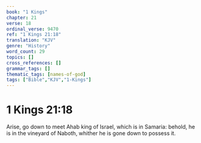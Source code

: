 ```yaml
---
book: "1 Kings"
chapter: 21
verse: 18
ordinal_verse: 9470
ref: "1 Kings 21:18"
translation: "KJV"
genre: "History"
word_count: 29
topics: []
cross_references: []
grammar_tags: []
thematic_tags: [names-of-god]
tags: ["Bible","KJV","1-Kings"]
---
```


# 1 Kings 21:18

Arise, go down to meet Ahab king of Israel, which is in Samaria: behold, he is in the vineyard of Naboth, whither he is gone down to possess it.
